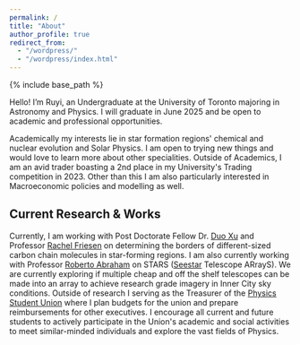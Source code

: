 ```yaml
---
permalink: /
title: "About"
author_profile: true
redirect_from: 
  - "/wordpress/"
  - "/wordpress/index.html"
---
```


{% include base_path %}

Hello! I’m Ruyi, an Undergraduate at the University of Toronto majoring in Astronomy and Physics. I will graduate in June 2025 and be open to academic and professional opportunities.

Academically my interests lie in star formation regions' chemical and nuclear evolution and Solar Physics. I am open to trying new things and would love to learn more about other specialities. Outside of Academics, I am an avid trader boasting a 2nd place in my University's Trading competition in 2023. Other than this I am also particularly interested in Macroeconomic policies and modelling as well.

## Current Research & Works
Currently, I am working with Post Doctorate Fellow Dr. [Duo Xu](https://sites.google.com/view/xuduo) and Professor [Rachel Friesen](https://www.astro.utoronto.ca/~friesen/) on determining the borders of different-sized carbon chain molecules in star-forming regions. I am also currently working with Professor [Roberto Abraham](https://www.robertoabraham.com/) on STARS ([Seestar](https://www.seestar.com/) Telescope ARrayS). We are currently exploring if multiple cheap and off the shelf telescopes can be made into an array to achieve research grade imagery in Inner City sky conditions. Outside of research I serving as the Treasurer of the [Physics Student Union](https://www.physu.org/home) where I plan budgets for the union and prepare reimbursements for other executives. I encourage all current and future students to actively participate in the Union's academic and social activities to meet similar-minded individuals and explore the vast fields of Physics.
